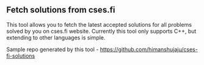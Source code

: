 ## Fetch solutions from cses.fi

This tool allows you to fetch the latest accepted solutions for all problems solved by you on
cses.fi website. Currently this tool only supports C++, but extending to other languages is simple.

Sample repo generated by this tool - https://github.com/himanshujaju/cses-fi-solutions
